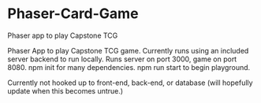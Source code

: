 # Phaser-Card-Game
Phaser app to play Capstone TCG

Phaser App to play Capstone TCG game. Currently runs using an included server backend to run locally.
Runs server on port 3000, game on port 8080.
npm init for many dependencies.
npm run start to begin playground.

Currently not hooked up to front-end, back-end, or database (will hopefully update when this becomes untrue.)
